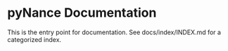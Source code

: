 # pyNance Documentation

This is the entry point for documentation.
See docs/index/INDEX.md for a categorized index.
